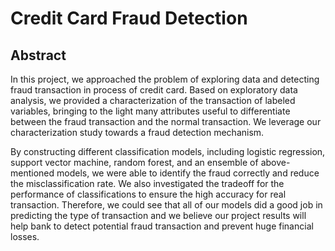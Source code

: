 # Credit Card Fraud Detection

## Abstract

In this project, we approached the problem of exploring data and detecting fraud transaction in process of credit card. Based on exploratory data analysis, we provided a characterization of the transaction of labeled variables, bringing to the light many attributes useful to differentiate between the fraud transaction and the normal transaction. We leverage our characterization study towards a fraud detection mechanism. 

By constructing different classification models, including logistic regression, support vector machine, random forest, and an ensemble of above-mentioned models, we were able to identify the fraud correctly and reduce the misclassification rate. We also investigated the tradeoff for the performance of classifications to ensure the high accuracy for real transaction. Therefore, we could see that all of our models did a good job in predicting the type of transaction and we believe our project results will help bank to detect potential fraud transaction and prevent huge financial losses.
